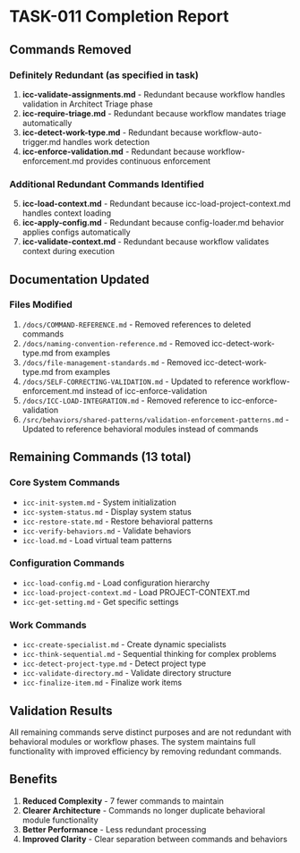 # TASK-011 Completion Report

## Commands Removed

### Definitely Redundant (as specified in task)
1. **icc-validate-assignments.md** - Redundant because workflow handles validation in Architect Triage phase
2. **icc-require-triage.md** - Redundant because workflow mandates triage automatically
3. **icc-detect-work-type.md** - Redundant because workflow-auto-trigger.md handles work detection
4. **icc-enforce-validation.md** - Redundant because workflow-enforcement.md provides continuous enforcement

### Additional Redundant Commands Identified
5. **icc-load-context.md** - Redundant because icc-load-project-context.md handles context loading
6. **icc-apply-config.md** - Redundant because config-loader.md behavior applies configs automatically
7. **icc-validate-context.md** - Redundant because workflow validates context during execution

## Documentation Updated

### Files Modified
1. `/docs/COMMAND-REFERENCE.md` - Removed references to deleted commands
2. `/docs/naming-convention-reference.md` - Removed icc-detect-work-type.md from examples
3. `/docs/file-management-standards.md` - Removed icc-detect-work-type.md from examples
4. `/docs/SELF-CORRECTING-VALIDATION.md` - Updated to reference workflow-enforcement.md instead of icc-enforce-validation
5. `/docs/ICC-LOAD-INTEGRATION.md` - Removed reference to icc-enforce-validation
6. `/src/behaviors/shared-patterns/validation-enforcement-patterns.md` - Updated to reference behavioral modules instead of commands

## Remaining Commands (13 total)

### Core System Commands
- `icc-init-system.md` - System initialization
- `icc-system-status.md` - Display system status
- `icc-restore-state.md` - Restore behavioral patterns
- `icc-verify-behaviors.md` - Validate behaviors
- `icc-load.md` - Load virtual team patterns

### Configuration Commands
- `icc-load-config.md` - Load configuration hierarchy
- `icc-load-project-context.md` - Load PROJECT-CONTEXT.md
- `icc-get-setting.md` - Get specific settings

### Work Commands
- `icc-create-specialist.md` - Create dynamic specialists
- `icc-think-sequential.md` - Sequential thinking for complex problems
- `icc-detect-project-type.md` - Detect project type
- `icc-validate-directory.md` - Validate directory structure
- `icc-finalize-item.md` - Finalize work items

## Validation Results

All remaining commands serve distinct purposes and are not redundant with behavioral modules or workflow phases. The system maintains full functionality with improved efficiency by removing redundant commands.

## Benefits

1. **Reduced Complexity** - 7 fewer commands to maintain
2. **Clearer Architecture** - Commands no longer duplicate behavioral module functionality
3. **Better Performance** - Less redundant processing
4. **Improved Clarity** - Clear separation between commands and behaviors